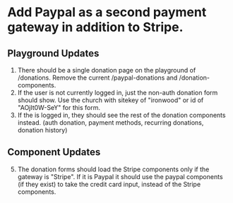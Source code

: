 # Add Paypal as a second payment gateway in addition to Stripe.

## Playground Updates

1. There should be a single donation page on the playground of /donations. Remove the current /paypal-donations and /donation-components.
2. If the user is not currently logged in, just the non-auth donation form should show. Use the church with sitekey of "ironwood" or id of "AOjIt0W-SeY" for this form.
3. If the is logged in, they should see the rest of the donation components instead. (auth donation, payment methods, recurring donations, donation history)

## Component Updates

5. The donation forms should load the Stripe components only if the gateway is "Stripe". If it is Paypal it should use the paypal components (if they exist) to take the credit card input, instead of the Stripe components.

